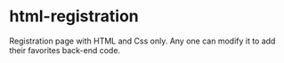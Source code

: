 # html-registration
Registration page with HTML and Css only. Any one can modify it to add their favorites back-end code.
